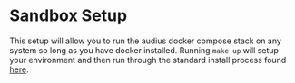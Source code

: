 # Sandbox Setup

This setup will allow you to run the audius docker compose stack on any system so long as you have docker installed. Running `make up` will setup your environment and then run through the standard install process found [here](https://docs.audius.org/token/running-a-node/setup). 
